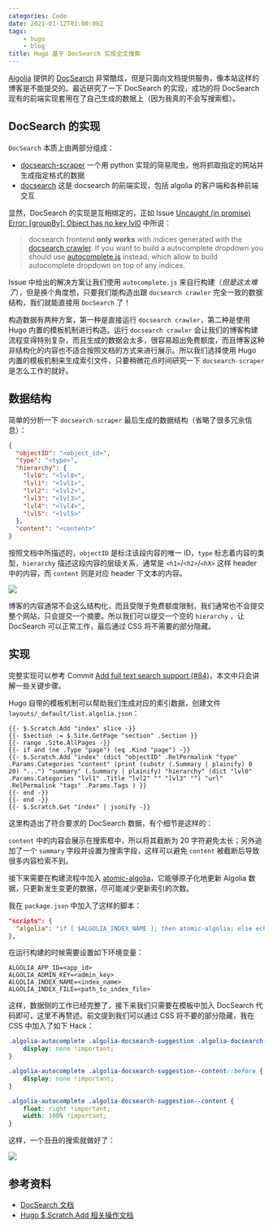 ```yaml
---
categories: Code
date: 2021-01-12T01:00:00Z
tags:
    - hugo
    - blog
title: Hugo 基于 DocSearch 实现全文搜索
---
```


[Algolia](https://algolia.com) 提供的 [DocSearch](https://docsearch.algolia.com/) 非常酷炫，但是只面向文档提供服务，像本站这样的博客是不能提交的。最近研究了一下 DocSearch 的实现，成功的将 DocSearch 现有的前端实现套用在了自己生成的数据上（因为我真的不会写搜索框）。

## DocSearch 的实现

`DocSearch` 本质上由两部分组成：

- [docsearch-scraper](https://github.com/algolia/docsearch-scraper) 一个用 python 实现的简易爬虫，他将抓取指定的网站并生成指定格式的数据
- [docsearch](https://github.com/algolia/docsearch) 这是 docsearch 的前端实现，包括 algolia 的客户端和各种前端交互


显然，DocSearch 的实现是互相绑定的，正如 Issue [Uncaught (in promise) Error: [groupBy]: Object has no key lvl0](https://github.com/algolia/docsearch/issues/186) 中所说：

> docsearch frontend **only works** with indices generated with the [docsearch crawler](https://github.com/algolia/docsearch-scraper). If you want to build a autocomplete dropdown you should use [autocomplete.js](github.com/algolia/autocomplete.js) instead, which allow to build autocomplete dropdown on top of any indices.

Issue 中给出的解决方案让我们使用 `autocomplete.js` 来自行构建（*但是这太难了*），但是换个角度想，只要我们能构造出跟 `docsearch crawler` 完全一致的数据结构，我们就能直接用 `DocSearch` 了！

构造数据有两种方案，第一种是直接运行 `docsearch crawler`，第二种是使用 Hugo 内置的模板机制进行构造。运行 `docsearch crawler` 会让我们的博客构建流程变得特别复杂，而且生成的数据会太多，很容易超出免费额度，而且博客这种非结构化的内容也不适合按照文档的方式来进行展示。所以我们选择使用 Hugo 内置的模板机制来生成索引文件，只要稍微花点时间研究一下 `docsearch-scraper` 是怎么工作的就好。


## 数据结构

简单的分析一下 `docsearch-scraper` 最后生成的数据结构（省略了很多冗余信息）：

```json
{
  "objectID": "<object_id>",
  "type": "<type>",
  "hierarchy": {
    "lvl0": "<lvl0>",
    "lvl1": "<lvl1>",
    "lvl2": "<lvl2>",
    "lvl3": "<lvl3>",
    "lvl4": "<lvl4>",
    "lvl5": "<lvl5>"
  },
  "content": "<content>"
}
```

按照文档中所描述的，`objectID` 是标注该段内容的唯一 ID，`type` 标志着内容的类型，`hierarchy` 描述这段内容的层级关系，通常是 `<h1>`/`<h2>`/`<hX>` 这样 header 中的内容，而 `content` 则是对应 header 下文本的内容。

![](algolia.png)

博客的内容通常不会这么结构化，而且受限于免费额度限制，我们通常也不会提交整个网站，只会提交一个摘要。所以我们可以提交一个空的 `hierarchy` ，让 DocSearch 可以正常工作，最后通过 CSS 将不需要的部分隐藏。

## 实现

完整实现可以参考 Commit [Add full text search support (#84)](https://github.com/Xuanwo/blog/commit/4e6cce27a2a8aa24d70d2ae522f6ae9911386976)，本文中只会讲解一些关键步骤。

Hugo 自带的模板机制可以帮助我们生成对应的索引数据，创建文件 `layouts/_default/list.algolia.json`：

```golang
{{- $.Scratch.Add "index" slice -}}
{{- $section := $.Site.GetPage "section" .Section }}
{{- range .Site.AllPages -}}
{{- if and (ne .Type "page") (eq .Kind "page") -}}
{{- $.Scratch.Add "index" (dict "objectID" .RelPermalink "type" .Params.Categories "content" (print (substr (.Summary | plainify) 0 20) "...") "summary" (.Summary | plainify) "hierarchy" (dict "lvl0" .Params.Categories "lvl1" .Title "lvl2" "" "lvl3" "") "url" .RelPermalink "tags" .Params.Tags ) }}
{{- end -}}
{{- end -}}
{{- $.Scratch.Get "index" | jsonify -}}
```

这里构造出了符合要求的 DocSearch 数据，有个细节是这样的：

`content` 中的内容会展示在搜索框中，所以将其截断为 20 字符避免太长；另外追加了一个 `summary` 字段并设置为搜索字段，这样可以避免 `content` 被截断后导致很多内容检索不到。

接下来需要在构建流程中加入 [atomic-algolia](https://github.com/chrisdmacrae/atomic-algolia)，它能够原子化地更新 Algolia 数据，只更新发生变更的数据，尽可能减少更新索引的次数。

我在 `package.json` 中加入了这样的脚本：

```json
"scripts": {
  "algolia": "if [ $ALGOLIA_INDEX_NAME ]; then atomic-algolia; else echo \"ALGOLIA_INDEX_NAME not setup, ignore\"; fi"
},
```

在运行构建的时候需要设置如下环境变量：

```env
ALGOLIA_APP_ID=<app_id> 
ALGOLIA_ADMIN_KEY=<admin_key>
ALGOLIA_INDEX_NAME=<index_name>
ALGOLIA_INDEX_FILE=<path_to_index_file>
```

这样，数据侧的工作已经完整了，接下来我们只需要在模板中加入 DocSearch 代码即可，这里不再赘述。前文提到我们可以通过 CSS 将不要的部分隐藏，我在 CSS 中加入了如下 Hack：

```css
.algolia-autocomplete .algolia-docsearch-suggestion .algolia-docsearch-suggestion--subcategory-column {
    display: none !important;
}

.algolia-autocomplete .algolia-docsearch-suggestion--content::before {
    display: none !important;
}

.algolia-autocomplete .algolia-docsearch-suggestion--content {
    float: right !important;
    width: 100% !important;
}
```

这样，一个丑丑的搜索就做好了：

![](search.png)

## 参考资料

- [DocSearch 文档](https://docsearch.algolia.com/docs/dropdown)
- [Hugo $.Scratch.Add 相关操作文档](https://gohugo.io/functions/scratch/)